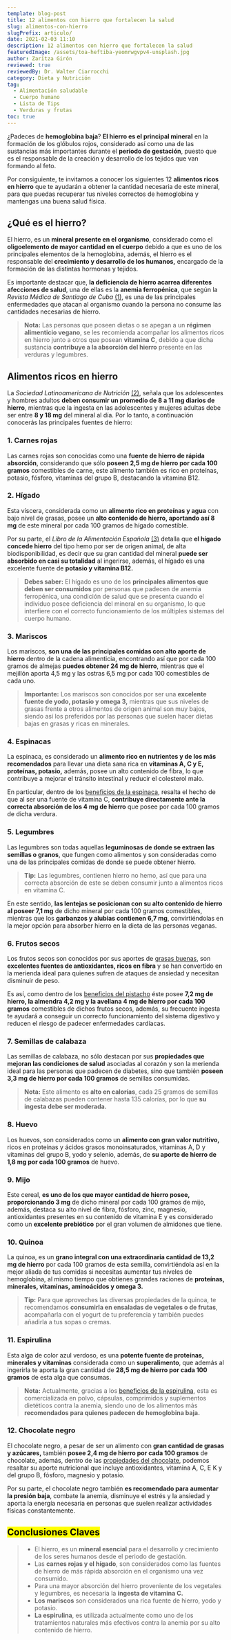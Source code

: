 ```yaml
---
template: blog-post
title: 12 alimentos con hierro que fortalecen la salud
slug: alimentos-con-hierro
slugPrefix: articulo/
date: 2021-02-03 11:10
description: 12 alimentos con hierro que fortalecen la salud
featuredImage: /assets/toa-heftiba-yeomrwgvpv4-unsplash.jpg
author: Zaritza Girón
reviewed: true
reviewedBy: Dr. Walter Ciarrocchi
category: Dieta y Nutrición
tag:
  - Alimentación saludable
  - Cuerpo humano
  - Lista de Tips
  - Verduras y frutas
toc: true
---
```

<!--StartFragment-->

¿Padeces de **hemoglobina baja**? **El hierro es el principal mineral** en la formación de los glóbulos rojos, considerado así como una de las sustancias más importantes durante el **periodo de gestación**, puesto que es el responsable de la creación y desarrollo de los tejidos que van formando al feto.

Por consiguiente, te invitamos a conocer los siguientes 12 **alimentos ricos en hierro** que te ayudarán a obtener la cantidad necesaria de este mineral, para que puedas recuperar tus niveles correctos de hemoglobina y mantengas una buena salud física.

## ¿Qué es el hierro?

El hierro, es un **mineral presente en el organismo**, considerado como el **oligoelemento de mayor cantidad en el cuerpo** debido a que es uno de los principales elementos de la hemoglobina, además, el hierro es el responsable del **crecimiento y desarrollo de los humanos,** encargado de la formación de las distintas hormonas y tejidos.

Es importante destacar que, **la deficiencia de hierro acarrea diferentes afecciones de salud**, una de ellas es la **anemia ferropénica**, que según la *Revista Médica de Santiago de Cuba* [(1)](http://scielo.sld.cu/scielo.php?script=sci_arttext&pid=S1029-30192009000600014), es una de las principales enfermedades que atacan al organismo cuando la persona no consume las cantidades necesarias de hierro.

> **Nota:** Las personas que poseen dietas o se apegan a un **régimen alimenticio vegano**, se les recomienda acompañar los alimentos ricos en hierro junto a otros que posean **vitamina C**, debido a que dicha sustancia **contribuye a la absorción del hierro** presente en las verduras y legumbres.

## Alimentos ricos en hierro

La *Sociedad Latinoamericana de Nutrición* [(2)](http://ve.scielo.org/scielo.php?script=sci_arttext&pid=S0004-06222013000400010), señala que los adolescentes y hombres adultos **deben consumir un promedio de 8 a 11 mg diarios de hierro**, mientras que la ingesta en las adolescentes y mujeres adultas debe ser entre **8 y 18 mg** del mineral al día. Por lo tanto, a continuación conocerás las principales fuentes de hierro:

### 1. Carnes rojas

Las carnes rojas son conocidas como una **fuente de hierro de rápida absorción**, considerando que sólo **poseen 2,5 mg de hierro por cada 100 gramos** comestibles de carne, este alimento también es rico en proteínas, potasio, fósforo, vitaminas del grupo B, destacando la vitamina B12.

### 2. Hígado

Esta víscera, considerada como un **alimento rico en proteínas y agua** con bajo nivel de grasas, posee un **alto contenido de hierro, aportando así 8 mg** de este mineral por cada 100 gramos de hígado comestible.

Por su parte, el *Libro de la Alimentación Española* [(3)](https://www.fen.org.es/storage/app/media/imgPublicaciones/2018/libro-la-alimentacion-espanola.pdf) detalla que **el hígado concede hierro** del tipo hemo por ser de origen animal, de alta biodisponibilidad, es decir que su gran cantidad del mineral **puede ser absorbido en casi su totalidad** al ingerirse, además, el hígado es una excelente fuente de **potasio y vitamina B12.**

> **Debes saber:** El hígado es uno de los **principales alimentos que deben ser consumidos** por personas que padecen de anemia ferropénica, una condición de salud que se presenta cuando el individuo posee deficiencia del mineral en su organismo, lo que interfiere con el correcto funcionamiento de los múltiples sistemas del cuerpo humano.

### 3. Mariscos

Los mariscos, **son una de las principales comidas con alto aporte de hierro** dentro de la cadena alimenticia, encontrando así que por cada 100 gramos de almejas **puedes obtener 24 mg de hierro**, mientras que el mejillón aporta 4,5 mg y las ostras 6,5 mg por cada 100 comestibles de cada uno.

> **Importante:** Los mariscos son conocidos por ser una **excelente fuente de yodo, potasio y omega 3,** mientras que sus niveles de grasas frente a otros alimentos de origen animal son muy bajos, siendo así los preferidos por las personas que suelen hacer dietas bajas en grasas y ricas en minerales.

### 4. Espinacas

La espinaca, es considerado un **alimento rico en nutrientes y de los más recomendados** para llevar una dieta sana rica en **vitaminas A, C y E, proteínas, potasio,** además, posee un alto contenido de fibra, lo que contribuye a mejorar el tránsito intestinal y reducir el colesterol malo.

En particular, dentro de los [beneficios de la espinaca](https://tuinfosalud.com/articulos/beneficios-espinaca), resalta el hecho de que al ser una fuente de vitamina C, **contribuye directamente ante la correcta absorción de los 4 mg de hierro** que posee por cada 100 gramos de dicha verdura.

### 5. Legumbres

Las legumbres son todas aquellas **leguminosas de donde se extraen las semillas o granos**, que fungen como alimentos y son consideradas como una de las principales comidas de donde se puede obtener hierro.

> **Tip:** Las legumbres, contienen hierro no hemo, así que para una correcta absorción de este se deben consumir junto a alimentos ricos en vitamina C.

En este sentido, **las lentejas se posicionan con su alto contenido de hierro al poseer 7,1 mg** de dicho mineral por cada 100 gramos comestibles, mientras que los **garbanzos y alubias contienen 6,7 mg**, convirtiéndolas en la mejor opción para absorber hierro en la dieta de las personas veganas.

### 6. Frutos secos

Los frutos secos son conocidos por sus aportes de [grasas buenas](https://tuinfosalud.com/articulos/grasas-buenas), son **excelentes fuentes de antioxidantes, ricos en fibra** y se han convertido en la merienda ideal para quienes sufren de ataques de ansiedad y necesitan disminuir de peso.

Es así, como dentro de los [beneficios del pistacho](https://tuinfosalud.com/articulos/beneficios-del-pistacho) éste posee **7,2 mg de hierro, la almendra 4,2 mg y la avellana 4 mg de hierro por cada 100 gramos** comestibles de dichos frutos secos, además, su frecuente ingesta te ayudará a conseguir un correcto funcionamiento del sistema digestivo y reducen el riesgo de padecer enfermedades cardíacas.

### 7. Semillas de calabaza

Las semillas de calabaza, no sólo destacan por sus **propiedades que mejoran las condiciones de salud** asociadas al corazón y son la merienda ideal para las personas que padecen de diabetes, sino que también **poseen 3,3 mg de hierro por cada 100 gramos** de semillas consumidas.

> **Nota:** Este alimento es **alto en calorías**, cada 25 gramos de semillas de calabazas pueden contener hasta 135 calorías, por lo que **su ingesta debe ser moderada.**

### 8. Huevo

Los huevos, son considerados como un **alimento con gran valor nutritivo,** ricos en proteínas y ácidos grasos monoinsaturados, vitaminas A, D y vitaminas del grupo B, yodo y selenio, además, de **su aporte de hierro de 1,8 mg por cada 100 gramos** de huevo.

### 9. Mijo

Este cereal, **es uno de los que mayor cantidad de hierro posee, proporcionando 3 mg** de dicho mineral por cada 100 gramos de mijo, además, destaca su alto nivel de fibra, fósforo, zinc, magnesio, antioxidantes presentes en su contenido de vitamina E y es considerado como un **excelente prebiótico** por el gran volumen de almidones que tiene.

### 10. Quinoa

La quinoa, es un **grano integral con una extraordinaria cantidad de 13,2 mg de hierro** por cada 100 gramos de esta semilla, convirtiéndola así en la mejor aliada de tus comidas si necesitas aumentar tus niveles de hemoglobina, al mismo tiempo que obtienes grandes raciones de **proteínas, minerales, vitaminas, aminoácidos y omega 3.**

> **Tip:** Para que aproveches las diversas propiedades de la quinoa, te recomendamos **consumirla en ensaladas de vegetales o de frutas**, acompañarla con el yogurt de tu preferencia y también puedes añadirla a tus sopas o cremas.

### 11. Espirulina

Esta alga de color azul verdoso, es una **potente fuente de proteínas, minerales y vitaminas** considerada como un **superalimento**, que además al ingerirla te aporta la gran cantidad de **28,5 mg de hierro por cada 100 gramos** de esta alga que consumas.

> **Nota:** Actualmente, gracias a los [beneficios de la espirulina](https://tuinfosalud.com/articulos/espirulina-beneficios), esta es comercializada en polvo, cápsulas, comprimidos y suplementos dietéticos contra la anemia, siendo uno de los alimentos más **recomendados para quienes padecen de hemoglobina baja.**

### 12. Chocolate negro

El chocolate negro, a pesar de ser un alimento con **gran cantidad de grasas y azúcares,** también **posee 2,4 mg de hierro por cada 100 gramos** de chocolate, además, dentro de las [propiedades del chocolate](https://tuinfosalud.com/articulos/chocolate-negro), podemos resaltar su aporte nutricional que incluye antioxidantes, vitamina A, C, E K y del grupo B, fósforo, magnesio y potasio.

Por su parte, el chocolate negro también **es recomendado para aumentar la presión baja**, combate la anemia, disminuye el estrés y la ansiedad y aporta la energía necesaria en personas que suelen realizar actividades físicas constantemente.

## <mark>Conclusiones Claves</mark>

> * El hierro, es un **mineral esencial** para el desarrollo y crecimiento de los seres humanos desde el periodo de gestación.
> * Las **carnes rojas y el hígado**, son considerados como las fuentes de hierro de más rápida absorción en el organismo una vez consumido.
> * Para una mayor absorción del hierro proveniente de los vegetales y legumbres, es necesaria la **ingesta de vitamina C.**
> * **Los** **mariscos** son considerados una rica fuente de hierro, yodo y potasio.
> * **La espirulina**, es utilizada actualmente como uno de los tratamientos naturales más efectivos contra la anemia por su alto contenido de hierro.

<!--EndFragment-->